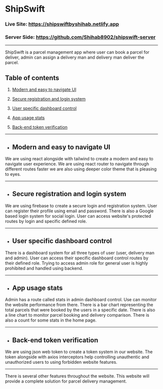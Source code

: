 # ShipSwift
### Live Site: https://shipswiftbyshihab.netlify.app
### Server Side: https://github.com/Shihab8902/shipswift-server

----
ShipSwift is a parcel management app where user can book a parcel for deliver, admin can assign a delivery man and delivery man deliver the parcel.

## Table of contents
1. [Modern and easy to navigate UI](#modern-and-easy-to-navigate-ui)

2. [Secure registration and login system](#secure-registration-and-login-system)
3. [User specific dashboard control](#user-specific-dashboard-control)
4. [App usage stats](#app-usage-stats)
5. [Back-end token verification](#back-end-token-verification)



---

 - ## Modern and easy to navigate UI
We are using react alongside with tailwind to create a modern and easy to navigate user experience. We are using react router to navigate through different routes faster we are also using deeper color theme that is pleasing to eyes.

---

- ## Secure registration and login system
We are using firebase to create a secure login and registration system. User can register their profile using email and password. There is also a Google based login system for social login. User can access website's protected routes by login and specific defined role.

---

- ## User specific dashboard control
There is a dashboard system for all three types of user (user, delivery man and admin). User can access their specific dashboard control routes by their defined role. Trying to access admin role for general user is highly prohibited and handled using backend.

---

- ## App usage stats
Admin has a route called stats in admin dashboard control. Use can monitor the website performance from there. There is a bar chart representing the total parcels that were booked by the users in a specific date. There is also a line chart to monitor parcel booking and delivery comparison. There is also a count for some stats in the home page.

---
 - ## Back-end token verification 
 We are using json web token to create a token system in our website. The token alongside with axios interceptors help controlling unauthentic and unauthorized users to using forbidden website features.


 ---

 There is several other features throughout the website. This website will provide a complete solution for parcel delivery management.


